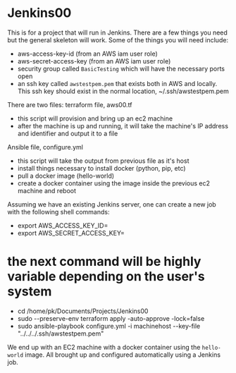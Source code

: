 # Jenkins00
This is for a project that will run in Jenkins. There are a few things you need but the general skeleton will work. Some of the things you will need include:
- aws-access-key-id (from an AWS iam user role)
- aws-secret-access-key (from an AWS iam user role)
- security group called `BasicTesting` which will have the necessary ports open
- an ssh key called `awstestpem.pem` that exists both in AWS and locally. This ssh key should exist in the normal location, ~/.ssh/awstestpem.pem


There are two files:
terraform file, aws00.tf
- this script will provision and bring up an ec2 machine 
- after the machine is up and running, it will take the machine's IP address and identifier and output it to a file 

Ansible file, configure.yml
- this script will take the output from previous file as it's host 
- install things necessary to install docker (python, pip, etc) 
- pull a docker image (hello-world) 
- create a docker container using the image inside the previous ec2 machine and reboot 

Assuming we have an existing Jenkins server, one can create a new job with the following shell commands:
- export AWS_ACCESS_KEY_ID= <insert-key-id>
- export AWS_SECRET_ACCESS_KEY= <insert-secret-access-key>
# the next command will be highly variable depending on the user's system
- cd /home/pk/Documents/Projects/Jenkins00
- sudo --preserve-env terraform apply -auto-approve -lock=false
- sudo ansible-playbook configure.yml -i machinehost --key-file "../../../.ssh/awstestpem.pem"


We end up with an EC2 machine with a docker container using the `hello-world` image.
All brought up and configured automatically using a Jenkins job.

